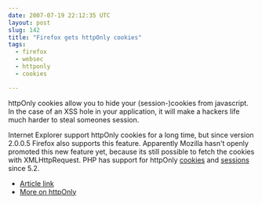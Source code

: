 ```yaml
---
date: 2007-07-19 22:12:35 UTC
layout: post
slug: 142
title: "Firefox gets httpOnly cookies"
tags:
  - firefox
  - websec
  - httponly
  - cookies

---
```

<p>httpOnly cookies allow you to hide your (session-)cookies from javascript. In the case of an XSS hole in your application, it will make a hackers life much harder to steal someones session.</p>


<p>Internet Explorer support httpOnly cookies for a long time, but since version 2.0.0.5 Firefox also supports this feature. Apparently Mozilla hasn't openly promoted this new feature yet, because its still possible to fetch the cookies with XMLHttpRequest. PHP has support for httpOnly <a href="http://ca3.php.net/set_cookie">cookies</a> and <a href="http://ca3.php.net/manual/en/function.session-set-cookie-params.php">sessions</a> since 5.2.</p>

<ul>
  <li>
    <a href="http://kuza55.blogspot.com/2007/07/firefox-gets-httponly.html">Article link</a>
  </li>
  <li>
    <a href="http://evertpot.com/97">More on httpOnly</a>
  </li>
</ul>
